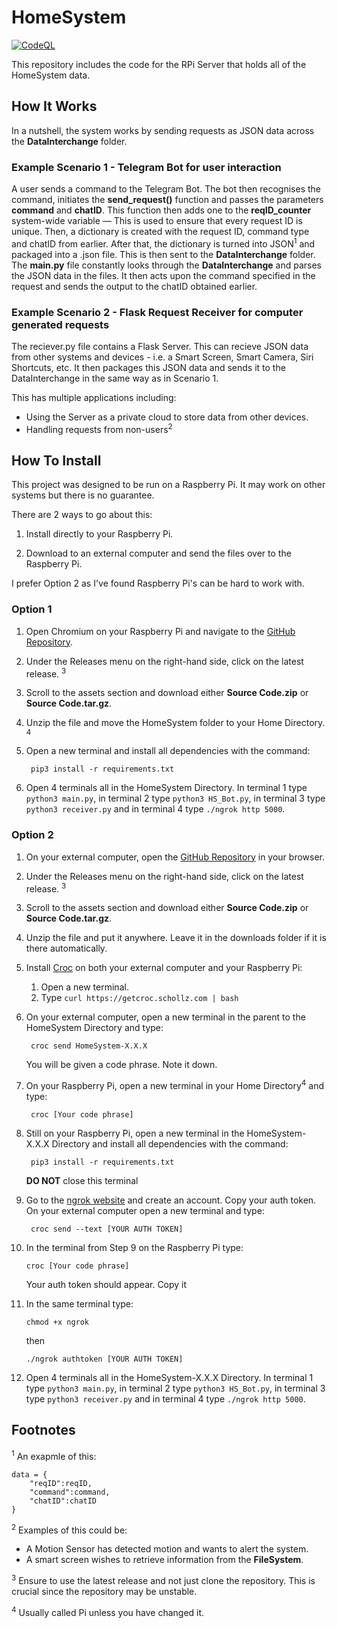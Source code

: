 # HomeSystem

[![CodeQL](https://github.com/TomCummings07/ARWIN/actions/workflows/codeql-analysis.yml/badge.svg?branch=main)](https://github.com/TomCummings07/ARWIN/actions/workflows/codeql-analysis.yml)

This repository includes the code for the RPi Server that holds all of the HomeSystem data.

## How It Works
In a nutshell, the system works by sending requests as JSON data across the **DataInterchange** folder.

### Example Scenario 1 - Telegram Bot for user interaction
A user sends a command to the Telegram Bot. The bot then recognises the command, initiates the **send_request()** function and passes the parameters **command** and **chatID**. This function then adds one to the **reqID_counter** system-wide variable — This is used to ensure that every request ID is unique. Then, a dictionary is created with the request ID, command type and chatID from earlier. After that, the dictionary is turned into JSON<sup>1</sup> and packaged into a .json file. This is then sent to the **DataInterchange** folder. The **main.py** file constantly looks through the **DataInterchange** and parses the JSON data in the files. It then acts upon the command specified in the request and sends the output to the chatID obtained earlier.

### Example Scenario 2 - Flask Request Receiver for computer generated requests
The reciever.py file contains a Flask Server. This can recieve JSON data from other systems and devices - i.e. a Smart Screen, Smart Camera, Siri Shortcuts, etc. It then packages this JSON data and sends it to the DataInterchange in the same way as in Scenario 1.

This has multiple applications including:
- Using the Server as a private cloud to store data from other devices.
- Handling requests from non-users<sup>2</sup>

## How To Install
This project was designed to be run on a Raspberry Pi. It may work on other systems but there is no guarantee.

There are 2 ways to go about this:

1. Install directly to your Raspberry Pi.

2. Download to an external computer and send the files over to the Raspberry Pi.

I prefer Option 2 as I've found Raspberry Pi's can be hard to work with.

### Option 1
1. Open Chromium on your Raspberry Pi and navigate to the [GitHub Repository](https://github.com/TomCummings07/HomeSystem).

2. Under the Releases menu on the right-hand side, click on the latest release. <sup>3</sup>

3. Scroll to the assets section and download either **Source Code.zip** or **Source Code.tar.gz**.

4. Unzip the file and move the HomeSystem folder to your Home Directory. <sup>4</sup>

5. Open a new terminal and install all dependencies with the command:

        pip3 install -r requirements.txt

5. Open 4 terminals all in the HomeSystem Directory. In terminal 1 type `python3 main.py`, in terminal 2 type `python3 HS_Bot.py`, in terminal 3 type `python3 receiver.py` and in terminal 4 type `./ngrok http 5000`.

### Option 2
1. On your external computer, open the [GitHub Repository](https://github.com/TomCummings07/HomeSystem) in your browser.

2. Under the Releases menu on the right-hand side, click on the latest release. <sup>3</sup>

3. Scroll to the assets section and download either **Source Code.zip** or **Source Code.tar.gz**.

4. Unzip the file and put it anywhere. Leave it in the downloads folder if it is there automatically.

5. Install [Croc](https://github.com/schollz/croc) on both your external computer and your Raspberry Pi:

    1. Open a new terminal.
    2. Type `curl https://getcroc.schollz.com | bash`

6. On your external computer, open a new terminal in the parent to the HomeSystem Directory and type:
    
        croc send HomeSystem-X.X.X
    
    You will be given a code phrase. Note it down.

7. On your Raspberry Pi, open a new terminal in your Home Directory<sup>4</sup> and type:

        croc [Your code phrase]

8. Still on your Raspberry Pi, open a new terminal in the HomeSystem-X.X.X Directory and install all dependencies with the command:

        pip3 install -r requirements.txt
    
    **DO NOT** close this terminal
        
9. Go to the [ngrok website](https://ngrok.com) and create an account. Copy your auth token. On your external computer open a new terminal and type:

        croc send --text [YOUR AUTH TOKEN]

10. In the terminal from Step 9 on the Raspberry Pi type:

        croc [Your code phrase]

    Your auth token should appear. Copy it

11. In the same terminal type:

        chmod +x ngrok

    then

        ./ngrok authtoken [YOUR AUTH TOKEN]

12. Open 4 terminals all in the HomeSystem-X.X.X Directory. In terminal 1 type `python3 main.py`, in terminal 2 type `python3 HS_Bot.py`, in terminal 3 type `python3 receiver.py` and in terminal 4 type `./ngrok http 5000`.

## Footnotes
<sup>1</sup> An exapmle of this:

    data = {
        "reqID":reqID,
        "command":command,
        "chatID":chatID
    }

<sup>2</sup> Examples of this could be:
- A Motion Sensor has detected motion and wants to alert the system.
- A smart screen wishes to retrieve information from the **FileSystem**.

<sup>3</sup> Ensure to use the latest release and not just clone the repository. This is crucial since the repository may be unstable.

<sup>4</sup> Usually called Pi unless you have changed it.